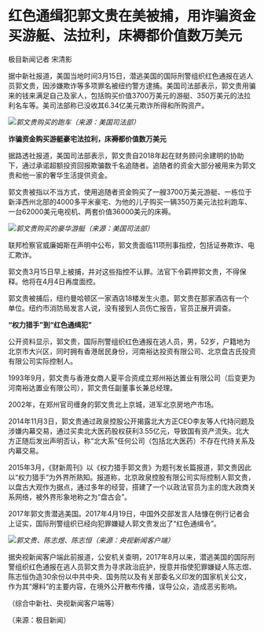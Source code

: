 # 红色通缉犯郭文贵在美被捕，用诈骗资金买游艇、法拉利，床褥都价值数万美元

极目新闻记者 宋清影

据中新社报道，美国当地时间3月15日，潜逃美国的国际刑警组织红色通报在逃人员郭文贵，因涉嫌欺诈等多项罪名被纽约警方逮捕。美国司法部表示，郭文贵用骗来的钱来满足自己及家人，包括购买价值3700万美元的游艇、350万美元的法拉利名车等。美司法部称已没收其6.34亿美元欺诈所得和所购资产。

![](https://inews.gtimg.com/om_bt/Ox4_-CEeYNhR3D1xuD3TUmvT91uihIz7tVBRfwgyOQeQoAA/1000)_郭文贵购买的跑车（来源：美国司法部）_

**诈骗资金购买游艇豪宅法拉利，床褥都价值数万美元**

据路透社报道，美国司法部表示，郭文贵自2018年起在财务顾问余建明的协助下，通过承诺超额投资回报欺骗数千名追随者。追随者的资金大部分被用来为郭文贵和他一家的奢华生活提供资金。

郭文贵被指以不当方式，使用追随者资金购买了一艘3700万美元游艇、一栋位于新泽西州北部的4000多平米豪宅、为他的儿子购买一辆350万美元法拉利跑车、一台62000美元电视机、两套价值36000美元的床褥。

![](https://inews.gtimg.com/om_bt/OwAt8m1EI81c7FDr2ut7_r7TShQ9aArhqmyRQvKJ9oPU8AA/1000)_郭文贵购买的豪华游艇（来源：美国司法部）_

联邦检察官威廉姆斯在声明中公布，郭文贵面临11项刑事指控，包括证券欺诈、电汇欺诈。

郭文贵3月15日早上被捕，并对这些指控不认罪。法官下令羁押郭文贵，不得保释。他将在4月4日再度面控。

郭文贵被捕后，纽约曼哈顿区一家酒店18楼发生火患。郭文贵在那家酒店有一个单位。纽约市消防局发言人说，没有接到人员伤亡报告，官员正展开调查。

**“权力猎手”到“红色通缉犯”**

公开资料显示，郭文贵，国际刑警组织红色通报在逃人员，男，52岁，户籍地为北京市大兴区，同时拥有香港居民身份，河南裕达投资有限公司、北京盘古氏投资有限公司实际控制人。

1993年9月，郭文贵与香港女商人夏平合资成立郑州裕达置业有限公司（后变更为河南裕达置业有限公司），郭文贵任副董事长兼总经理。

2002年，在郑州官司缠身的郭文贵北上京城，进军北京房地产市场。

2014年11月3日，郭文贵通过政泉控股公开揭露北大方正CEO李友等人代持问题及涉嫌内幕交易，通过买卖北大医药股权获利3.55亿元，导致国有资产流失。北大方正随后发出声明否认，称“北大系”任何公司（包括北大医药）不存在代持关系及内幕交易。

2015年3月，《财新周刊》以《权力猎手郭文贵》为题刊发长篇报道，郭文贵因此以“权力猎手”为外界所熟知。报道称，北京政泉控股有限公司实际控制人郭文贵，以盘古大观作为据点，通过多年的经营，搭建了一个以政法官员为主的庞大政商关系网络，被外界形象地称之为“盘古会”。

2017年郭文贵潜逃美国。2017年4月19日，中国外交部发言人陆慷在例行记者会上证实，国际刑警组织已经向犯罪嫌疑人郭文贵发出了“红色通缉令”。

![](https://inews.gtimg.com/om_bt/OuvkN4LfJVYSfI49BVyX4uDuXSVND-SLG8paDcCd2FK8kAA/1000)_郭文贵、陈志煜、陈志恒（来源：央视新闻客户端）_

据央视新闻客户端此前报道，公安机关查明，2017年8月以来，潜逃美国的国际刑警组织红色通报在逃人员郭文贵为寻求政治庇护，授意并指使犯罪嫌疑人陈志煜、陈志恒伪造30余份以中共中央、国务院以及有关部委名义印发的国家机关公文，作为其“爆料”的主要内容，在境外公开散布传播，误导公众，造成恶劣影响。

（综合中新社、央视新闻客户端等）

（来源：极目新闻）

